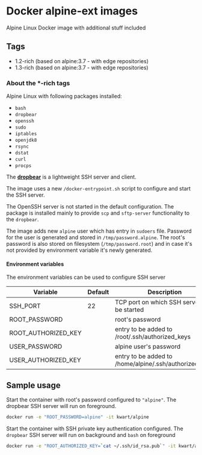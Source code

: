 # Docker alpine-ext images

Alpine Linux Docker image with additional stuff included

## Tags
* 1.2-rich (based on alpine:3.7 - with edge repositories)
* 1.3-rich (based on alpine:3.7 - with edge repositories)

### About the *-rich tags
Alpine Linux with following packages installed:
* `bash`
* `dropbear`
* `openssh`
* `sudo`
* `iptables`
* `openjdk8`
* `rsync`
* `dstat`
* `curl`
* `procps`

The **[dropbear](https://matt.ucc.asn.au/dropbear/dropbear.html)** is a lightweight SSH server and client.

The image uses a new `/docker-entrypoint.sh` script to configure and start the SSH server.

The OpenSSH server is not started in the default configuration. The package is installed mainly to provide `scp` and `sftp-server`
functionality to the `dropbear`.

The image adds new `alpine` user which has entry in `sudoers` file.
Password for the user  is generated and stored in `/tmp/password.alpine`. The root's password is also stored on filesystem (`/tmp/password.root`) and in case it's not provided by environment variable it's newly generated.

#### Environment variables
The environment variables can be used to configure SSH server

| Variable      | Default | Description |
| ------------- | ------- |---------|
| SSH_PORT      | 22      | TCP port on which SSH server will be started |
| ROOT_PASSWORD |         | root's password |
| ROOT_AUTHORIZED_KEY |   | entry to be added to /root/.ssh/authorized_keys |
| USER_PASSWORD |         | alpine user's password |
| USER_AUTHORIZED_KEY |   | entry to be added to /home/alpine/.ssh/authorized_keys |

## Sample usage

Start the container with root's password configured to `"alpine"`.
The dropbear SSH server will run on foreground.

```bash
docker run -e "ROOT_PASSWORD=alpine" -it kwart/alpine
```

Start the container with SSH private key authentication configured.
The `dropbear` SSH server will run on background and `bash` on foreground

```bash
docker run -e "ROOT_AUTHORIZED_KEY=`cat ~/.ssh/id_rsa.pub`" -it kwart/alpine /bin/bash
```
